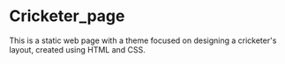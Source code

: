 # Cricketer_page
This is a static web page with a theme focused on designing a cricketer's layout, created using HTML and CSS.
